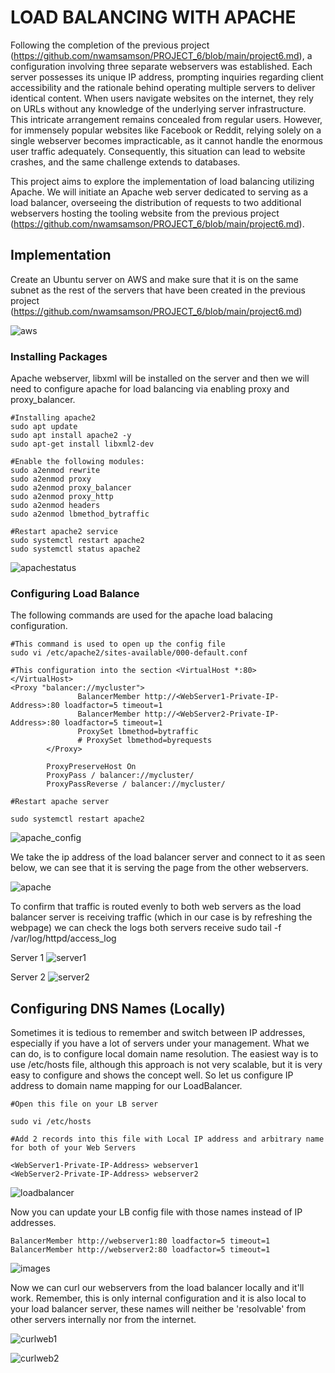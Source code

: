 # LOAD BALANCING WITH APACHE

Following the completion of the previous project (https://github.com/nwamsamson/PROJECT_6/blob/main/project6.md), a configuration involving three separate webservers was established. Each server possesses its unique IP address, prompting inquiries regarding client accessibility and the rationale behind operating multiple servers to deliver identical content. When users navigate websites on the internet, they rely on URLs without any knowledge of the underlying server infrastructure. This intricate arrangement remains concealed from regular users. However, for immensely popular websites like Facebook or Reddit, relying solely on a single webserver becomes impracticable, as it cannot handle the enormous user traffic adequately. Consequently, this situation can lead to website crashes, and the same challenge extends to databases.

This project aims to explore the implementation of load balancing utilizing Apache. We will initiate an Apache web server dedicated to serving as a load balancer, overseeing the distribution of requests to two additional webservers hosting the tooling website from the previous project (https://github.com/nwamsamson/PROJECT_6/blob/main/project6.md).



## Implementation
Create an Ubuntu server on AWS and make sure that it is on the same subnet as the rest of the servers that have been created in the previous project (https://github.com/nwamsamson/PROJECT_6/blob/main/project6.md) 

![aws](./images/runningserver.PNG)

### Installing Packages 
Apache webserver, libxml will be installed on the server and then we will need to configure apache for load balancing via enabling proxy and proxy_balancer. 

```
#Installing apache2
sudo apt update
sudo apt install apache2 -y
sudo apt-get install libxml2-dev
```

```
#Enable the following modules:
sudo a2enmod rewrite
sudo a2enmod proxy
sudo a2enmod proxy_balancer
sudo a2enmod proxy_http
sudo a2enmod headers
sudo a2enmod lbmethod_bytraffic

#Restart apache2 service
sudo systemctl restart apache2
sudo systemctl status apache2
```
![apachestatus](./images/apachestatus.PNG)

### Configuring Load Balance

The following commands are used for the apache load balacing configuration. 

```
#This command is used to open up the config file
sudo vi /etc/apache2/sites-available/000-default.conf

#This configuration into the section <VirtualHost *:80>  </VirtualHost>
<Proxy "balancer://mycluster">
               BalancerMember http://<WebServer1-Private-IP-Address>:80 loadfactor=5 timeout=1
               BalancerMember http://<WebServer2-Private-IP-Address>:80 loadfactor=5 timeout=1
               ProxySet lbmethod=bytraffic
               # ProxySet lbmethod=byrequests
        </Proxy>

        ProxyPreserveHost On
        ProxyPass / balancer://mycluster/
        ProxyPassReverse / balancer://mycluster/

#Restart apache server

sudo systemctl restart apache2
```

![apache_config](./images/apacheloadbalancer.PNG)

We take the ip address of the load balancer server and connect to it as seen below, we can see that it is serving the page from the other webservers. 

![apache](./images/loadbalancersite.PNG)

To confirm that traffic is routed evenly to both web servers as the load balancer server is receiving traffic (which in our case is by refreshing the webpage) we can check the logs both servers receive sudo tail -f /var/log/httpd/access_log

Server 1
![server1](./images/server1.PNG)

Server 2
![server2](./images/server2.PNG)

## Configuring DNS Names (Locally)

Sometimes it is tedious to remember and switch between IP addresses, especially if you have a lot of servers under your management.
What we can do, is to configure local domain name resolution. The easiest way is to use /etc/hosts file, although this approach is not very scalable, but it is very easy to configure and shows the concept well. So let us configure IP address to domain name mapping for our LoadBalancer.
```
#Open this file on your LB server

sudo vi /etc/hosts

#Add 2 records into this file with Local IP address and arbitrary name for both of your Web Servers

<WebServer1-Private-IP-Address> webserver1
<WebServer2-Private-IP-Address> webserver2
```
![loadbalancer](./images/dns.PNG)

Now you can update your LB config file with those names instead of IP addresses.
```
BalancerMember http://webserver1:80 loadfactor=5 timeout=1
BalancerMember http://webserver2:80 loadfactor=5 timeout=1
```
![images](./images/dnsconfig.PNG)

Now we can curl our webservers from the load balancer locally and it'll work. Remember, this is only internal configuration and it is also local to your load balancer server, these names will neither be 'resolvable' from other servers internally nor from the internet. 

![curlweb1](./images/curlweb1.PNG)

![curlweb2](./images/curlweb2.PNG)
